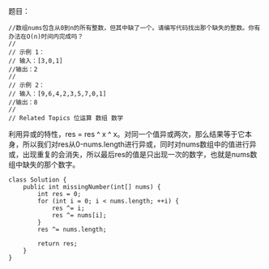 题目：

```
//数组nums包含从0到n的所有整数，但其中缺了一个。请编写代码找出那个缺失的整数。你有办法在O(n)时间内完成吗？ 
//
// 示例 1： 
// 输入：[3,0,1]
//输出：2 
//
// 示例 2： 
// 输入：[9,6,4,2,3,5,7,0,1]
//输出：8
// 
// Related Topics 位运算 数组 数学
```



利用异或的特性，res = res ^ x ^ x。对同一个值异或两次，那么结果等于它本身，所以我们对res从0-nums.length进行异或，同时对nums数组中的值进行异或，出现重复的会消失，所以最后res的值是只出现一次的数字，也就是nums数组中缺失的那个数字。

```
class Solution {
    public int missingNumber(int[] nums) {
        int res = 0;
        for (int i = 0; i < nums.length; ++i) {
            res ^= i;
            res ^= nums[i];
        }
        res ^= nums.length;
        
        return res;
    }
}
```
